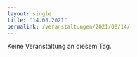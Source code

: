 ```yaml
---
layout: single
title: "14.08.2021"
permalink: /veranstaltungen/2021/08/14/
---
```


Keine Veranstaltung an diesem Tag.
